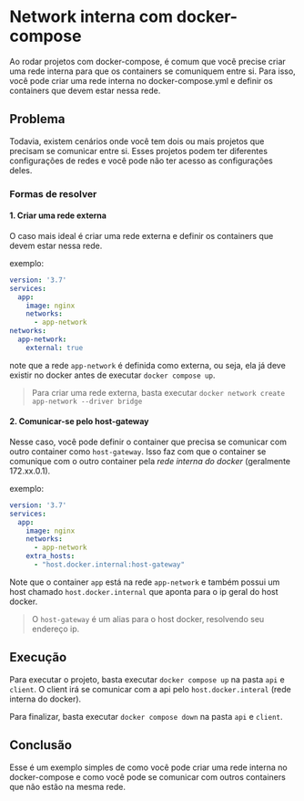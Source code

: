 # Network interna com docker-compose

Ao rodar projetos com docker-compose, é comum que você precise criar uma rede interna para que os containers se comuniquem entre si. Para isso, você pode criar uma rede interna no docker-compose.yml e definir os containers que devem estar nessa rede.

## Problema
Todavia, existem cenários onde você tem dois ou mais projetos que precisam se comunicar entre si. Esses projetos podem ter diferentes configurações de redes e você pode não ter acesso as configurações deles.

### Formas de resolver

#### 1. Criar uma rede externa
O caso mais ideal é criar uma rede externa e definir os containers que devem estar nessa rede.

exemplo:
```yml
version: '3.7'
services:
  app:
    image: nginx
    networks:
      - app-network
networks:
  app-network:
    external: true
```

note que a rede `app-network` é definida como externa, ou seja, ela já deve existir no docker antes de executar `docker compose up`.

> Para criar uma rede externa, basta executar `docker network create app-network --driver bridge`

#### 2. Comunicar-se pelo host-gateway

Nesse caso, você pode definir o container que precisa se comunicar com outro container como `host-gateway`. Isso faz com que o container se comunique com o outro container pela *rede interna do docker* (geralmente 172.xx.0.1).

exemplo:
```yml
version: '3.7'
services:
  app:
    image: nginx
    networks:
      - app-network
    extra_hosts:
      - "host.docker.internal:host-gateway"
```
Note que o container `app` está na rede `app-network` e também possui um host chamado `host.docker.internal` que aponta para o ip geral do host docker.

> O `host-gateway` é um alias para o host docker, resolvendo seu endereço ip.


## Execução

Para executar o projeto, basta executar `docker compose up` na pasta `api` e `client`. O client irá se comunicar com a api pelo `host.docker.interal` (rede interna do docker).

Para finalizar, basta executar `docker compose down` na pasta `api` e `client`.

## Conclusão

Esse é um exemplo simples de como você pode criar uma rede interna no docker-compose e como você pode se comunicar com outros containers que não estão na mesma rede.